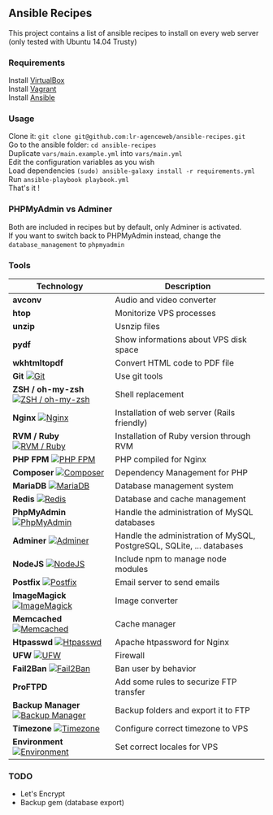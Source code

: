 ## Ansible Recipes

This project contains a list of ansible recipes to install on every web server (only tested with Ubuntu 14.04 Trusty)

### Requirements
Install [VirtualBox](https://www.virtualbox.org/)  
Install [Vagrant](https://www.vagrantup.com/)  
Install [Ansible](http://docs.ansible.com/ansible/intro_installation.html)  

### Usage
Clone it: `git clone git@github.com:lr-agenceweb/ansible-recipes.git`  
Go to the ansible folder: `cd ansible-recipes`  
Duplicate `vars/main.example.yml` into `vars/main.yml`  
Edit the configuration variables as you wish  
Load dependencies `(sudo) ansible-galaxy install -r requirements.yml`  
Run `ansible-playbook playbook.yml`  
That's it !  

### PHPMyAdmin vs Adminer
Both are included in recipes but by default, only Adminer is activated.  
If you want to switch back to PHPMyAdmin instead, change the `database_management` to `phpmyadmin`


### Tools

 Technology | Description
----------- | -----------
**avconv** | Audio and video converter
**htop** | Monitorize VPS processes
**unzip** | Usnzip files
**pydf** | Show informations about VPS disk space
**wkhtmltopdf** | Convert HTML code to PDF file
**Git** [![Git](https://img.shields.io/badge/galaxy-franklinkim.git-660198.svg?style=flat-square)](https://galaxy.ansible.com/franklinkim/git) | Use git tools
**ZSH / oh-my-zsh** [![ZSH / oh-my-zsh](https://img.shields.io/badge/galaxy-franklinkim.users--oh--my--zsh-660198.svg?style=flat-square)](https://galaxy.ansible.com/franklinkim/users-oh-my-zsh) | Shell replacement
**Nginx** [![Nginx](https://img.shields.io/badge/galaxy-geerlingguy.nginx-660198.svg?style=flat-square)](https://galaxy.ansible.com/geerlingguy/nginx/) | Installation of web server (Rails friendly)
**RVM / Ruby** [![RVM / Ruby](https://img.shields.io/badge/galaxy-rvm_io.ruby-660198.svg?style=flat-square)](https://galaxy.ansible.com/rvm_io/ruby) | Installation of Ruby version through RVM
**PHP FPM** [![PHP FPM](https://img.shields.io/badge/galaxy-zerohacks.php5--fpm-660198.svg?style=flat-square)](https://galaxy.ansible.com/zerohacks/php5-fpm/) | PHP compiled for Nginx
**Composer** [![Composer](https://img.shields.io/badge/galaxy-tersmitten.composer-660198.svg?style=flat-square)](https://galaxy.ansible.com/tersmitten/composer/) | Dependency Management for PHP
**MariaDB** [![MariaDB](https://img.shields.io/badge/galaxy-mjanser.mysql-660198.svg?style=flat-square)](https://galaxy.ansible.com/mjanser/mysql/) | Database management system
**Redis** [![Redis](https://img.shields.io/badge/galaxy-geerlingguy.redis-660198.svg?style=flat-square)](https://galaxy.ansible.com/geerlingguy.redis/) | Database and cache management
**PhpMyAdmin** [![PhpMyAdmin](https://img.shields.io/badge/galaxy-mjanser.phpmyadmin-660198.svg?style=flat-square)](https://galaxy.ansible.com/mjanser/phpmyadmin/) | Handle the administration of MySQL databases
**Adminer** [![Adminer](https://img.shields.io/badge/galaxy-geerlingguy.adminer-660198.svg?style=flat-square)](https://galaxy.ansible.com/geerlingguy/adminer/) | Handle the administration of MySQL, PostgreSQL, SQLite, ... databases
**NodeJS** [![NodeJS](https://img.shields.io/badge/galaxy-williamyeh.nodejs-660198.svg?style=flat-square)](https://galaxy.ansible.com/williamyeh/nodejs/) | Include npm to manage node modules
**Postfix** [![Postfix](https://img.shields.io/badge/galaxy-Stouts.postfix-660198.svg?style=flat-square)](https://galaxy.ansible.com/Stouts/postfix/) | Email server to send emails
**ImageMagick** [![ImageMagick](https://img.shields.io/badge/galaxy-hashbangcode.imagemagick-660198.svg?style=flat-square)](https://galaxy.ansible.com/hashbangcode/imagemagick/) | Image converter
**Memcached** [![Memcached](https://img.shields.io/badge/galaxy-geerlingguy.memcached-660198.svg?style=flat-square)](https://galaxy.ansible.com/geerlingguy/memcached/) | Cache manager
**Htpasswd** [![Htpasswd](https://img.shields.io/badge/galaxy-franklinkim.htpasswd-660198.svg?style=flat-square)](https://galaxy.ansible.com/franklinkim/htpasswd/) | Apache htpassword for Nginx
**UFW** [![UFW](https://img.shields.io/badge/galaxy-franklinkim.ufw-660198.svg?style=flat-square)](https://galaxy.ansible.com/franklinkim/ufw/) | Firewall
**Fail2Ban** [![Fail2Ban](https://img.shields.io/badge/galaxy-franklinkim.fail2ban-660198.svg?style=flat-square)](https://galaxy.ansible.com/franklinkim/fail2ban/) | Ban user by behavior
**ProFTPD** | Add some rules to securize FTP transfer
**Backup Manager** [![Backup Manager](https://img.shields.io/badge/github-lr--agenceweb.backup--manager-F9690E.svg?style=flat-square)](https://github.com/lr-agenceweb/ansible-backup-manager) | Backup folders and export it to FTP
**Timezone** [![Timezone](https://img.shields.io/badge/galaxy-franklinkim.timezone-660198.svg?style=flat-square)](https://galaxy.ansible.com/franklinkim/timezone/) | Configure correct timezone to VPS
**Environment** [![Environment](https://img.shields.io/badge/galaxy-franklinkim.environment-660198.svg?style=flat-square)](https://galaxy.ansible.com/franklinkim/environment/) | Set correct locales for VPS


### TODO
- Let's Encrypt
- Backup gem (database export)
